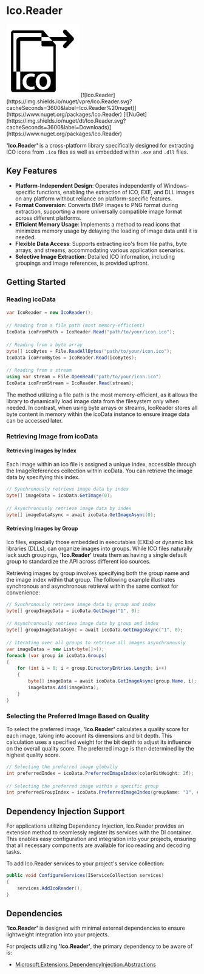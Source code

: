 # Ico.Reader
<img width="192" height="auto" src="icon.png">
[![Ico.Reader](https://img.shields.io/nuget/vpre/Ico.Reader.svg?cacheSeconds=3600&label=Ico.Reader%20nuget)](https://www.nuget.org/packages/Ico.Reader)
[![NuGet](https://img.shields.io/nuget/dt/Ico.Reader.svg?cacheSeconds=3600&label=Downloads)](https://www.nuget.org/packages/Ico.Reader)

**'Ico.Reader'** is a cross-platform library specifically designed for extracting ICO icons from `.ico` files as well as embedded within `.exe` and `.dll` files.

## Key Features
- **Platform-Independent Design**: Operates independently of Windows-specific functions, enabling the extraction of ICO, EXE, and DLL images on any platform without reliance on platform-specific features.
- **Format Conversion**: Converts BMP images to PNG format during extraction, supporting a more universally compatible image format across different platforms.
- **Efficient Memory Usage**: Implements a method to read icons that minimizes memory usage by delaying the loading of image data until it is needed.
- **Flexible Data Access**: Supports extracting ico's from file paths, byte arrays, and streams, accommodating various application scenarios.
- **Selective Image Extraction**: Detailed ICO information, including groupings and image references, is provided upfront.

## Getting Started

### Reading icoData
```cs
var IcoReader = new IcoReader();

// Reading from a file path (most memory-efficient)
IcoData icoFromPath = IcoReader.Read("path/to/your/icon.ico");

// Reading from a byte array
byte[] icoBytes = File.ReadAllBytes("path/to/your/icon.ico");
IcoData icoFromBytes = IcoReader.Read(icoBytes);

// Reading from a stream
using var stream = File.OpenRead("path/to/your/icon.ico")
IcoData icoFromStream = IcoReader.Read(stream);
```

The method utilizing a file path is the most memory-efficient, as it allows the library to dynamically load image data from the filesystem only when needed. In contrast, when using byte arrays or streams, IcoReader stores all byte content in memory within the icoData instance to ensure image data can be accessed later.

### Retrieving Image from icoData

#### Retrieving Images by Index
Each image within an ico file is assigned a unique index, accessible through the ImageReferences collection within icoData. You can retrieve the image data by specifying this index.

```cs
// Synchronously retrieve image data by index
byte[] imageData = icoData.GetImage(0);

// Asynchronously retrieve image data by index
byte[] imageDataAsync = await icoData.GetImageAsync(0);
```

#### Retrieving Images by Group
Ico files, especially those embedded in executables (EXEs) or dynamic link libraries (DLLs), can organize images into groups. While ICO files naturally lack such groupings, **'Ico.Reader'** treats them as having a single default group to standardize the API across different ico sources.

Retrieving images by group involves specifying both the group name and the image index within that group. The following example illustrates synchronous and asynchronous retrieval within the same context for convenience:

```cs
// Synchronously retrieve image data by group and index
byte[] groupImageData = icoData.GetImage("1", 0);

// Asynchronously retrieve image data by group and index
byte[] groupImageDataAsync = await icoData.GetImageAsync("1", 0);

// Iterating over all groups to retrieve all images asynchronously
var imageDatas = new List<byte[]>();
foreach (var group in icoData.Groups)
{
    for (int i = 0; i < group.DirectoryEntries.Length; i++)
    {
        byte[] imageData = await icoData.GetImageAsync(group.Name, i);
        imageDatas.Add(imageData);
    }
}
```

### Selecting the Preferred Image Based on Quality
To select the preferred image, **'Ico.Reader'** calculates a quality score for each image, taking into account its dimensions and bit depth. This calculation uses a specified weight for the bit depth to adjust its influence on the overall quality score. The preferred image is then determined by the highest quality score.

```cs
// Selecting the preferred image globally
int preferredIndex = icoData.PreferredImageIndex(colorBitWeight: 2f);

// Selecting the preferred image within a specific group
int preferredGroupIndex = icoData.PreferredImageIndex(groupName: "1", colorBitWeight: 2f);
```

## Dependency Injection Support
For applications utilizing Dependency Injection, Ico.Reader provides an extension method to seamlessly register its services with the DI container. This enables easy configuration and integration into your projects, ensuring that all necessary components are available for ico reading and decoding tasks.

To add Ico.Reader services to your project's service collection:
```cs
public void ConfigureServices(IServiceCollection services)
{
    services.AddIcoReader();
}
```

## Dependencies
**'Ico.Reader'** is designed with minimal external dependencies to ensure lightweight integration into your projects. 

For projects utilizing **'Ico.Reader'**, the primary dependency to be aware of is:
- [Microsoft.Extensions.DependencyInjection.Abstractions](https://www.nuget.org/packages/Microsoft.Extensions.DependencyInjection.Abstractions/)
